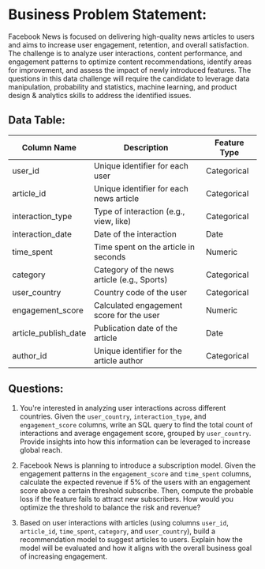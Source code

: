 
# Business Problem Statement:
Facebook News is focused on delivering high-quality news articles to users and aims to increase user engagement, retention, and overall satisfaction. The challenge is to analyze user interactions, content performance, and engagement patterns to optimize content recommendations, identify areas for improvement, and assess the impact of newly introduced features. The questions in this data challenge will require the candidate to leverage data manipulation, probability and statistics, machine learning, and product design & analytics skills to address the identified issues.

## Data Table:
| Column Name          | Description                                 | Feature Type      |
|----------------------|---------------------------------------------|-------------------|
| user_id              | Unique identifier for each user             | Categorical       |
| article_id           | Unique identifier for each news article     | Categorical       |
| interaction_type     | Type of interaction (e.g., view, like)      | Categorical       |
| interaction_date     | Date of the interaction                     | Date              |
| time_spent           | Time spent on the article in seconds        | Numeric           |
| category             | Category of the news article (e.g., Sports) | Categorical       |
| user_country         | Country code of the user                    | Categorical       |
| engagement_score     | Calculated engagement score for the user    | Numeric           |
| article_publish_date | Publication date of the article             | Date              |
| author_id            | Unique identifier for the article author    | Categorical       |

## Questions:

1. You're interested in analyzing user interactions across different countries. Given the `user_country`, `interaction_type`, and `engagement_score` columns, write an SQL query to find the total count of interactions and average engagement score, grouped by `user_country`. Provide insights into how this information can be leveraged to increase global reach.

2. Facebook News is planning to introduce a subscription model. Given the engagement patterns in the `engagement_score` and `time_spent` columns, calculate the expected revenue if 5% of the users with an engagement score above a certain threshold subscribe. Then, compute the probable loss if the feature fails to attract new subscribers. How would you optimize the threshold to balance the risk and revenue?

3. Based on user interactions with articles (using columns `user_id`, `article_id`, `time_spent`, `category`, and `user_country`), build a recommendation model to suggest articles to users. Explain how the model will be evaluated and how it aligns with the overall business goal of increasing engagement.



